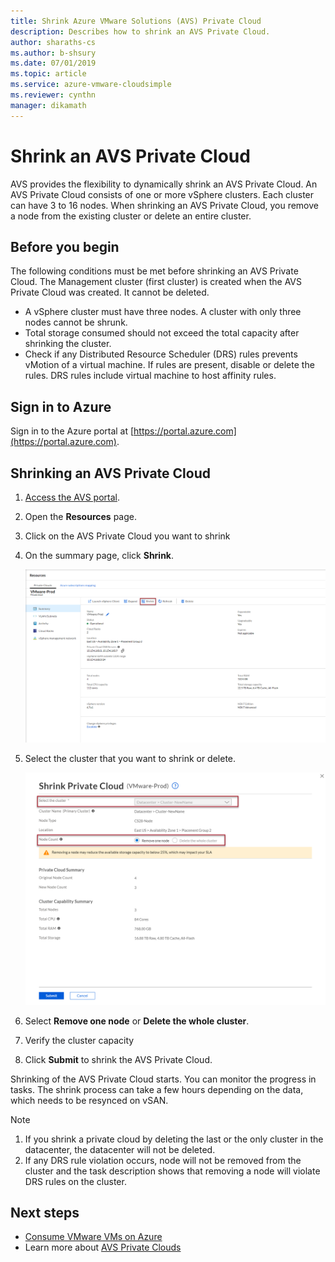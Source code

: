 ```yaml
--- 
title: Shrink Azure VMware Solutions (AVS) Private Cloud
description: Describes how to shrink an AVS Private Cloud.
author: sharaths-cs 
ms.author: b-shsury 
ms.date: 07/01/2019 
ms.topic: article 
ms.service: azure-vmware-cloudsimple 
ms.reviewer: cynthn 
manager: dikamath 
---
```


# Shrink an AVS Private Cloud

AVS provides the flexibility to dynamically shrink an AVS Private Cloud. An AVS Private Cloud consists of one or more vSphere clusters. Each cluster can have 3 to 16 nodes. When shrinking an AVS Private Cloud, you remove a node from the existing cluster or delete an entire cluster. 

## Before you begin

The following conditions must be met before shrinking an AVS Private Cloud. The Management cluster (first cluster) is created when the AVS Private Cloud was created. It cannot be deleted.

* A vSphere cluster must have three nodes. A cluster with only three nodes cannot be shrunk.
* Total storage consumed should not exceed the total capacity after shrinking the cluster.
* Check if any Distributed Resource Scheduler (DRS) rules prevents vMotion of a virtual machine. If rules are present, disable or delete the rules. DRS rules include virtual machine to host affinity rules.


## Sign in to Azure

Sign in to the Azure portal at [https://portal.azure.com](https://portal.azure.com).

## Shrinking an AVS Private Cloud

1. [Access the AVS portal](access-cloudsimple-portal.md).

2. Open the **Resources** page.

3. Click on the AVS Private Cloud you want to shrink

4. On the summary page, click **Shrink**.

    ![Shrink the AVS Private Cloud](media/shrink-private-cloud.png)

5. Select the cluster that you want to shrink or delete. 

    ![Shrink the AVS Private Cloud - select cluster](media/shrink-private-cloud-select-cluster.png)

6. Select **Remove one node** or **Delete the whole cluster**. 

7. Verify the cluster capacity

8. Click **Submit** to shrink the AVS Private Cloud.

Shrinking of the AVS Private Cloud starts. You can monitor the progress in tasks. The shrink process can take a few hours depending on the data, which needs to be resynced on vSAN.

> [!NOTE]
> 1. If you shrink a private cloud by deleting the last or the only cluster in the datacenter, the datacenter will not be deleted.
> 2. If any DRS rule violation occurs, node will not be removed from the cluster and the task description shows that removing a node will violate DRS rules on the cluster.    


## Next steps

* [Consume VMware VMs on Azure](quickstart-create-vmware-virtual-machine.md)
* Learn more about [AVS Private Clouds](cloudsimple-private-cloud.md)
